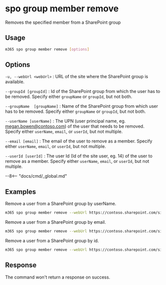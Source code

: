 # spo group member remove

Removes the specified member from a SharePoint group

## Usage

```sh
m365 spo group member remove [options]
```

## Options

`-u, --webUrl <webUrl>`
: URL of the site where the SharePoint group is available.

`--groupId [groupId]`
: Id of the SharePoint group from which the user has to be removed. Specify either `groupName` or `groupId`, but not both.

`--groupName  [groupName]`
: Name of the SharePoint group from which user has to be removed. Specify either `groupName` or `groupId`, but not both.

`--userName [userName]`
: The UPN (user principal name, eg. megan.bowen@contoso.com) of the user that needs to be removed. Specify either `userName`, `email`, or `userId`, but not multiple.

`--email [email]`
: The email of the user to remove as a member. Specify either `userName`, `email`, or `userId`, but not multiple.

`--userId [userId]`
: The user Id (Id of the site user, eg. 14) of the user to remove as a member. Specify either `userName`, `email`, or `userId`, but not multiple.

--8<-- "docs/cmd/_global.md"

## Examples

Remove a user from a SharePoint group by userName.

```sh
m365 spo group member remove --webUrl https://contoso.sharepoint.com/sites/SiteA --groupId 5 --userName "Alex.Wilber@contoso.com"
```

Remove a user from a SharePoint group by email.

```sh
m365 spo group member remove --webUrl https://contoso.sharepoint.com/sites/SiteA --groupName "Site A Visitors" --email "Alex.Wilber@contoso.com"
```

Remove a user from a SharePoint group by id.

```sh
m365 spo group member remove --webUrl https://contoso.sharepoint.com/sites/SiteA --groupName "Site A Visitors" --userId 14
```

## Response

The command won't return a response on success.
